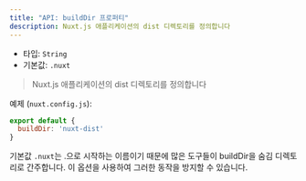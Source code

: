```yaml
---
title: "API: buildDir 프로퍼티"
description: Nuxt.js 애플리케이션의 dist 디렉토리를 정의합니다
---
```


- 타입: `String`
- 기본값: `.nuxt`

> Nuxt.js 애플리케이션의 dist 디렉토리를 정의합니다

예제 (`nuxt.config.js`):

```js
export default {
  buildDir: 'nuxt-dist'
}
```

기본값 `.nuxt`는 .으로 시작하는 이름이기 때문에 많은 도구들이 buildDir을 숨김 디렉토리로 간주합니다. 이 옵션을 사용하여 그러한 동작을 방지할 수 있습니다.
